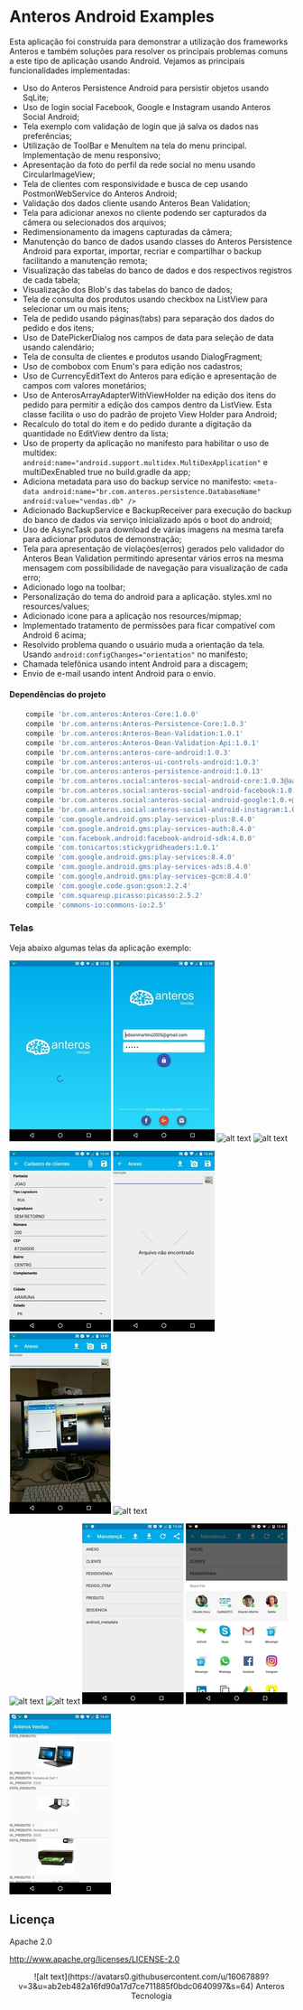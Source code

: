 # Anteros Android Examples  #

Esta aplicação foi construída para demonstrar a utilização dos frameworks Anteros e também soluções para resolver os principais problemas comuns a este tipo de aplicação usando Android. Vejamos as principais funcionalidades implementadas:

* Uso do Anteros Persistence Android para persistir objetos usando SqLite;
* Uso de login social Facebook, Google e Instagram usando Anteros Social Android;
* Tela exemplo com validação de login que já salva os dados nas preferências;
* Utilização de ToolBar e MenuItem na tela do menu principal. Implementação de menu responsivo;
* Apresentação da foto do perfil da rede social no menu usando CircularImageView;
* Tela de clientes com responsividade e busca de cep usando PostmonWebService do Anteros Android;
* Validação dos dados cliente usando Anteros Bean Validation;
* Tela para adicionar anexos no cliente podendo ser capturados da câmera ou selecionados dos arquivos;
* Redimensionamento da imagens capturadas da câmera;
* Manutenção do banco de dados usando classes do Anteros Persistence Android para exportar, importar, recriar e compartilhar o backup facilitando a manutenção remota;
* Visualização das tabelas do banco de dados e dos respectivos registros de cada tabela;
* Visualização dos Blob's das tabelas do banco de dados;
* Tela de consulta dos produtos usando checkbox na ListView para selecionar um ou mais itens;
* Tela de pedido usando páginas(tabs) para separação dos dados do pedido e dos itens;
* Uso de DatePickerDialog nos campos de data para seleção de data usando calendário;
* Tela de consulta de clientes e produtos usando DialogFragment;
* Uso de combobox com Enum's para edição nos cadastros;
* Uso de CurrencyEditText do Anteros para edição e apresentação de campos com valores monetários;
* Uso de AnterosArrayAdapterWithViewHolder na edição dos itens do pedido para permitir a edição dos campos dentro da ListView. Esta classe facilita o uso do padrão de projeto View Holder para Android;
* Recalculo do total do item e do pedido durante a digitação da quantidade no EditView dentro da lista;
* Uso de property da aplicação no manifesto para habilitar o uso de multidex: ```android:name="android.support.multidex.MultiDexApplication"``` e multiDexEnabled true no build.gradle da app;
* Adiciona metadata para uso do backup service no manifesto:  ```<meta-data android:name="br.com.anteros.persistence.DatabaseName" android:value="vendas.db" />```
* Adicionado BackupService e BackupReceiver para execução do backup do banco de dados via serviço inicializado após o boot do android;
* Uso de AsyncTask para download de várias imagens na mesma tarefa para adicionar produtos de demonstração;
* Tela para apresentação de violações(erros) gerados pelo validador do Anteros Bean Validation permitindo apresentar vários erros na mesma mensagem com possibilidade de navegação para visualização de cada erro;
* Adicionado logo na toolbar;
* Personalização do tema do android para a aplicação. styles.xml no resources/values;
* Adicionado icone para a aplicação nos resources/mipmap;
* Implementado tratamento de permissões para ficar compatível com Android 6 acima;
* Resolvido problema quando o usuário muda a orientação da tela. Usando ```android:configChanges="orientation"``` no manifesto;
* Chamada telefônica usando intent Android para a discagem;
* Envio de e-mail usando intent Android para o envio.


#### Dependências do projeto ####
```gradle
    compile 'br.com.anteros:Anteros-Core:1.0.0'
    compile 'br.com.anteros:Anteros-Persistence-Core:1.0.3'
    compile 'br.com.anteros:Anteros-Bean-Validation:1.0.1'
    compile 'br.com.anteros:Anteros-Bean-Validation-Api:1.0.1'
    compile 'br.com.anteros:anteros-core-android:1.0.3'
    compile 'br.com.anteros:anteros-ui-controls-android:1.0.3'
    compile 'br.com.anteros:anteros-persistence-android:1.0.13'
    compile 'br.com.anteros.social:anteros-social-android-core:1.0.3@aar'
    compile 'br.com.anteros.social:anteros-social-android-facebook:1.0.+@aar'
    compile 'br.com.anteros.social:anteros-social-android-google:1.0.+@aar'
    compile 'br.com.anteros.social:anteros-social-android-instagram:1.0.+@aar'
    compile 'com.google.android.gms:play-services-plus:8.4.0'
    compile 'com.google.android.gms:play-services-auth:8.4.0'
    compile 'com.facebook.android:facebook-android-sdk:4.0.0'
    compile 'com.tonicartos:stickygridheaders:1.0.1'
    compile 'com.google.android.gms:play-services:8.4.0'
    compile 'com.google.android.gms:play-services-ads:8.4.0'
    compile 'com.google.android.gms:play-services-gcm:8.4.0'
    compile 'com.google.code.gson:gson:2.2.4'
    compile 'com.squareup.picasso:picasso:2.5.2'
    compile 'commons-io:commons-io:2.5'
```    


### Telas ###

Veja abaixo algumas telas da aplicação exemplo:

![alt text](https://raw.githubusercontent.com/anterostecnologia/anterosandroidexamples/master/AnterosVendas/app/images/screenshot-1.png) ![alt text](https://raw.githubusercontent.com/anterostecnologia/anterosandroidexamples/master/AnterosVendas/app/images/screenshot-2.png) ![alt text](http://i.imgur.com/kutr5Me.jpg?1) ![alt text](http://i.imgur.com/uXR5NNA.jpg?1)

![alt text](https://raw.githubusercontent.com/anterostecnologia/anterosandroidexamples/master/AnterosVendas/app/images/screenshot-4.png) ![alt text](https://raw.githubusercontent.com/anterostecnologia/anterosandroidexamples/master/AnterosVendas/app/images/screenshot-6.png) ![alt text](https://raw.githubusercontent.com/anterostecnologia/anterosandroidexamples/master/AnterosVendas/app/images/screenshot-7.png) ![alt text](http://i.imgur.com/TwXrasU.jpg?1)

![alt text](http://i.imgur.com/9hQp9rV.jpg?1) ![alt text](http://i.imgur.com/A3P5uwI.png) ![alt text](https://raw.githubusercontent.com/anterostecnologia/anterosandroidexamples/master/AnterosVendas/app/images/screenshot-8.png) ![alt text](https://raw.githubusercontent.com/anterostecnologia/anterosandroidexamples/master/AnterosVendas/app/images/screenshot-9.png)

![alt text](https://raw.githubusercontent.com/anterostecnologia/anterosandroidexamples/master/AnterosVendas/app/images/screenshot-10.png)


## Licença ##

Apache 2.0

http://www.apache.org/licenses/LICENSE-2.0


<center>
![alt text](https://avatars0.githubusercontent.com/u/16067889?v=3&u=ab2eb482a16fd90a17d7ce711885f0bdc0640997&s=64)  
Anteros Tecnologia